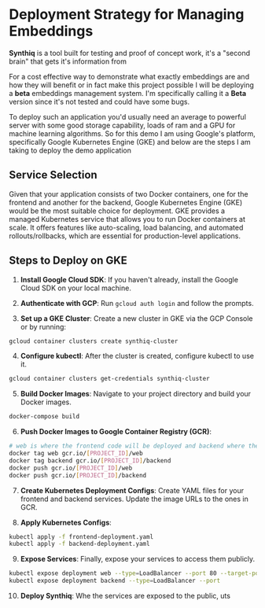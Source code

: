 # Deployment Strategy for Managing Embeddings

**Synthiq** is a tool built for testing and proof of concept work, it's a "second brain" that gets it's information from

For a cost effective way to demonstrate what exactly embeddings are and how they will benefit or in fact make this project possible I will be deploying a **beta** embeddings management system. I'm specifically calling it a **Beta** version since it's not tested and could have some bugs.

To deploy such an application you'd usually need an average to powerful server with some good storage capability, loads of ram and a GPU for machine learning algorithms. So for this demo I am using Google's platform, specifically  Google Kubernetes Engine (GKE) and below are the steps I am taking to deploy the demo application

## Service Selection

Given that your application consists of two Docker containers, one for the frontend and another for the backend, Google Kubernetes Engine (GKE) would be the most suitable choice for deployment. GKE provides a managed Kubernetes service that allows you to run Docker containers at scale. It offers features like auto-scaling, load balancing, and automated rollouts/rollbacks, which are essential for production-level applications.

## Steps to Deploy on GKE

1. **Install Google Cloud SDK**: If you haven't already, install the Google Cloud SDK on your local machine.
    
2. **Authenticate with GCP**: Run `gcloud auth login` and follow the prompts.
    
3. **Set up a GKE Cluster**: Create a new cluster in GKE via the GCP Console or by running:
    
```sh
gcloud container clusters create synthiq-cluster
```

4. **Configure kubectl**: After the cluster is created, configure kubectl to use it.
    
```sh
gcloud container clusters get-credentials synthiq-cluster
```
    
5. **Build Docker Images**: Navigate to your project directory and build your Docker images.
    
```sh
docker-compose build
```
    
6. **Push Docker Images to Google Container Registry (GCR)**:

```sh
# web is where the frontend code will be deployed and backend where the admin side of synthiq will be deployed
docker tag web gcr.io/[PROJECT_ID]/web
docker tag backend gcr.io/[PROJECT_ID]/backend
docker push gcr.io/[PROJECT_ID]/web
docker push gcr.io/[PROJECT_ID]/backend
```
    
7. **Create Kubernetes Deployment Configs**: Create YAML files for your frontend and backend services. Update the image URLs to the ones in GCR.
    
8. **Apply Kubernetes Configs**:

```sh
kubectl apply -f frontend-deployment.yaml
kubectl apply -f backend-deployment.yaml
```
    
9. **Expose Services**: Finally, expose your services to access them publicly.

```sh
kubectl expose deployment web --type=LoadBalancer --port 80 --target-port 3000
kubectl expose deployment backend --type=LoadBalancer --port
```

10. **Deploy Synthiq**: Whe the services are exposed to the public, uts